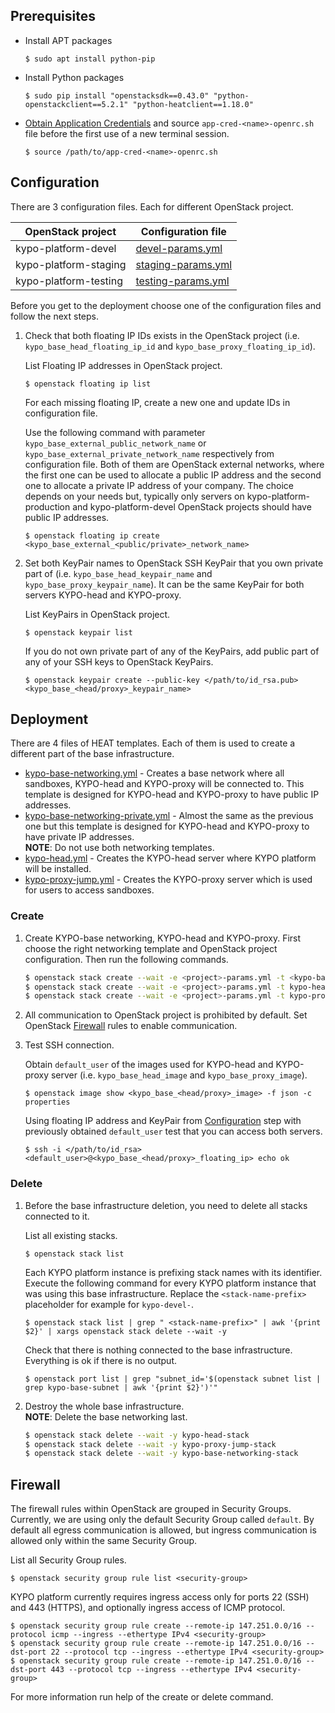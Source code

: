 ## Prerequisites

* Install APT packages

    ```shell
    $ sudo apt install python-pip
    ```
    
* Install Python packages

    ```shell
    $ sudo pip install "openstacksdk==0.43.0" "python-openstackclient==5.2.1" "python-heatclient==1.18.0"
    ```
    
* [Obtain Application Credentials](https://gitlab.ics.muni.cz/muni-kypo-crp/devops/kypo2-openstack-deploy/-/wikis/how-to/Obtain-Application-Credentials)
    and source `app-cred-<name>-openrc.sh` file before the first use of a new terminal session.

    ```shell
    $ source /path/to/app-cred-<name>-openrc.sh
    ```

## Configuration

There are 3 configuration files. Each for different OpenStack project.

| OpenStack project     | Configuration file                       |
| -----------------     | ------------------                       |
| kypo-platform-devel   | [devel-params.yml](configuration-files/devel-params.yml)     |
| kypo-platform-staging | [staging-params.yml](configuration-files/staging-params.yml) |
| kypo-platform-testing | [testing-params.yml](configuration-files/testing-params.yml) |

Before you get to the deployment choose one of the configuration files and follow the next steps.

1. Check that both floating IP IDs exists in the OpenStack project (i.e. `kypo_base_head_floating_ip_id` and `kypo_base_proxy_floating_ip_id`).

    List Floating IP addresses in OpenStack project.

    ```shell
    $ openstack floating ip list
    ```
    
    For each missing floating IP, create a new one and update IDs in configuration file.
    
    Use the following command with parameter `kypo_base_external_public_network_name` or `kypo_base_external_private_network_name`
    respectively from configuration file. Both of them are OpenStack external networks,
    where the first one can be used to allocate a public IP address and the second
    one to allocate a private IP address of your company. The choice depends on your
    needs but, typically only servers on kypo-platform-production and kypo-platform-devel
    OpenStack projects should have public IP addresses.
    
    ```shell
    $ openstack floating ip create <kypo_base_external_<public/private>_network_name>
    ```
    
2. Set both KeyPair names to OpenStack SSH KeyPair that you own private part of (i.e. `kypo_base_head_keypair_name` and `kypo_base_proxy_keypair_name`).
    It can be the same KeyPair for both servers KYPO-head and KYPO-proxy.

    List KeyPairs in OpenStack project.

    ```shell
    $ openstack keypair list
    ```
    
    If you do not own private part of any of the KeyPairs, add public part of any of your SSH keys to OpenStack KeyPairs.
    
    ```shell
    $ openstack keypair create --public-key </path/to/id_rsa.pub> <kypo_base_<head/proxy>_keypair_name>
    ```

## Deployment

There are 4 files of HEAT templates. Each of them is used to create a different part of the base infrastructure. 

* [kypo-base-networking.yml](heat-templates/kypo-base-networking.yml) - Creates a base network where all sandboxes, KYPO-head and KYPO-proxy will be connected to.
    This template is designed for KYPO-head and KYPO-proxy to have public IP addresses.
* [kypo-base-networking-private.yml](heat-templates/kypo-base-networking-private.yml) - Almost the same as the previous one but
    this template is designed for KYPO-head and KYPO-proxy to have private IP addresses.    
    **NOTE**: Do not use both networking templates.
* [kypo-head.yml](heat-templates/kypo-head.yml) - Creates the KYPO-head server where KYPO platform will be installed.
* [kypo-proxy-jump.yml](heat-templates/kypo-proxy-jump.yml) - Creates the KYPO-proxy server which is used for users to access sandboxes.

### Create

1. Create KYPO-base networking, KYPO-head and KYPO-proxy. First choose the right networking template and OpenStack project configuration. Then run the following commands.

    ```bash
    $ openstack stack create --wait -e <project>-params.yml -t <kypo-base-networking<-private>>.yml kypo-base-networking-stack
    $ openstack stack create --wait -e <project>-params.yml -t kypo-head.yml kypo-head-stack
    $ openstack stack create --wait -e <project>-params.yml -t kypo-proxy-jump.yml kypo-proxy-jump-stack 
    ```
    
2. All communication to OpenStack project is prohibited by default.
    Set OpenStack [Firewall](#firewall) rules to enable communication.

3. Test SSH connection.

    Obtain `default_user` of the images used for KYPO-head and KYPO-proxy server
    (i.e. `kypo_base_head_image` and `kypo_base_proxy_image`).

    ```shell
    $ openstack image show <kypo_base_<head/proxy>_image> -f json -c properties
    ```
    
    Using floating IP address and KeyPair from [Configuration](#configuration)
    step with previously obtained `default_user` test that you can access both servers.
    
    ```shell
    $ ssh -i </path/to/id_rsa> <default_user>@<kypo_base_<head/proxy>_floating_ip> echo ok
    ```

### Delete

1. Before the base infrastructure deletion, you need to delete all stacks connected to it.

    List all existing stacks.

    ```shell
    $ openstack stack list
    ```

    Each KYPO platform instance is prefixing stack names with its identifier.
    Execute the following command for every KYPO platform instance that was using this base infrastructure.
    Replace the `<stack-name-prefix>` placeholder for example for `kypo-devel-`.
    
    ```shell
    $ openstack stack list | grep " <stack-name-prefix>" | awk '{print $2}' | xargs openstack stack delete --wait -y 
    ```
    
    Check that there is nothing connected to the base infrastructure. Everything is ok if there is no output.
    
    ```shell
    $ openstack port list | grep "subnet_id='$(openstack subnet list | grep kypo-base-subnet | awk '{print $2}')'"
    ```
    
2. Destroy the whole base infrastructure.    
    **NOTE**: Delete the base networking last.
    
    ```bash
    $ openstack stack delete --wait -y kypo-head-stack
    $ openstack stack delete --wait -y kypo-proxy-jump-stack
    $ openstack stack delete --wait -y kypo-base-networking-stack
    ```

## Firewall

The firewall rules within OpenStack are grouped in Security Groups.
Currently, we are using only the default Security Group called `default`.
By default all egress communication is allowed, but ingress communication is allowed only within the same Security Group.

List all Security Group rules.

```shell
$ openstack security group rule list <security-group>
```

KYPO platform currently requires ingress access only for ports 22 (SSH)
and 443 (HTTPS), and optionally ingress access of ICMP protocol.

```shell
$ openstack security group rule create --remote-ip 147.251.0.0/16 --protocol icmp --ingress --ethertype IPv4 <security-group>
$ openstack security group rule create --remote-ip 147.251.0.0/16 --dst-port 22 --protocol tcp --ingress --ethertype IPv4 <security-group>
$ openstack security group rule create --remote-ip 147.251.0.0/16 --dst-port 443 --protocol tcp --ingress --ethertype IPv4 <security-group>
```

For more information run help of the create or delete command.
